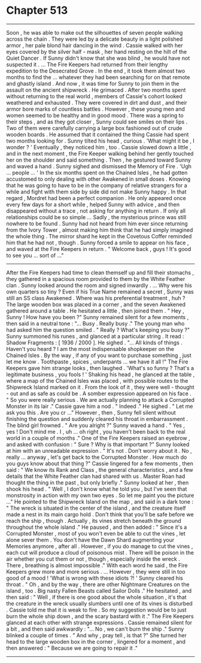 
# Chapter 513


---

Soon , he was able to make out the silhouettes of seven people walking across the chain . They were led by a delicate beauty in a light polished armor , her pale blond hair dancing in the wind . Cassie walked with her eyes covered by the silver half - mask , her hand resting on the hilt of the Quiet Dancer . If Sunny didn't know that she was blind , he would have not suspected it .
… The Fire Keepers had returned from their lengthy expedition to the Desecrated Grove .
In the end , it took them almost two months to find the … whatever they had been searching for on that remote and ghastly island . And now , it was time for Sunny to join them in the assault on the ancient shipwreck .
He grimaced .
After two months spent without returning to the real world , members of Cassie's cohort looked weathered and exhausted . They were covered in dirt and dust , and their armor bore marks of countless battles . However , these young men and women seemed to be healthy and in good mood . There was a spring to their steps , and as they got closer , Sunny could see smiles on their lips .
Two of them were carefully carrying a large box fashioned out of crude wooden boards . He assumed that it contained the thing Cassie had spent two months looking for .
Sunny tilted his head , curious .
'What might it be , I wonder ? '
Eventually , they noticed him , too .
Cassie slowed down a little , and in the next moment , the Fire Keeper walking behind her gently touched her on the shoulder and said something . Then , he gestured toward Sunny and waved a hand .
Sunny sighed and dismissed the Memory of Fire .
'Ugh … people … '
In the six months spent on the Chained Isles , he had gotten accustomed to only dealing with other Awakened in small doses . Knowing that he was going to have to be in the company of relative strangers for a while and fight with them side by side did not make Sunny happy .
In that regard , Mordret had been a perfect companion . He only appeared once every few days for a short while , helped Sunny with advice , and then disappeared without a trace , not asking for anything in return .
If only all relationships could be so simple …
Sadly , the mysterious prince was still nowhere to be found . Sunny had not heard from him ever since returning from the Ivory Tower , almost making him think that he had simply imagined the whole thing .
The mirror shard he kept in the Covetous Coffer reminded him that he had not , though .
Sunny forced a smile to appear on his face , and waved at the Fire Keepers in return .
" Welcome back , guys ! It's good to see you ... sort of ..."
***
After the Fire Keepers had time to clean themself up and fill their stomachs , they gathered in a spacious room provided to them by the White Feather clan . Sunny looked around the room and signed inwardly .
… Why were his own quarters so tiny ? Even if his True Name remained a secret , Sunny was still an SS class Awakened . Where was his preferential treatment , huh ?
The large wooden box was placed in a corner , and the seven Awakened gathered around a table . He hesitated a little , then joined them .
" Hey , Sunny ! How have you been ?"
Sunny remained silent for a few moments , then said in a neutral tone :
"... Busy . Really busy ."
The young man who had asked him the question smiled .
" Really ? What's keeping you busy ?"
Sunny summoned his runes , and glanced at a particular string .
It read :
Shadow Fragments : [ 1936 / 2000 ].
He sighed .
"... All kinds of things . Haven't you heard ? I am the most indispensable shopkeeper on the Chained Isles . By the way , if any of you want to purchase something , just let me know . Toothpaste , spices , underpants … we have it all !"
The Fire Keepers gave him strange looks , then laughed .
'What's so funny ? That's a legitimate business , you fools ! '
Shaking his head , he glanced at the table , where a map of the Chained Isles was placed , with possible routes to the Shipwreck Island marked on it . From the look of it , they were well - thought - out and as safe as could be .
A somber expression appeared on his face .
" So you were really serious . We are actually planning to attack a Corrupted Monster in its lair ."
Cassie gave him a nod .
" Indeed ."
He sighed .
" Let me ask you this . Are you cr …"
However , then , Sunny fell silent without finishing the question and suddenly cleared his throat in embarrassment .
The blind girl frowned .
" Are you alright ?"
Sunny waved a hand .
" Yes , yes ! Don't mind me . I , uh … oh right , you haven't been back to the real world in a couple of months ."
One of the Fire Keepers raised an eyebrow , and asked with confusion :
" Sure ? Why is that important ?"
Sunny looked at him with an unreadable expression .
" It's not . Don't worry about it . No , really ... anyway , let's get back to the Corrupted Monster . How much do you guys know about that thing ?"
Cassie lingered for a few moments , then said :
" We know its Rank and Class , the general characteristics , and a few details that the White Feather clan had shared with us . Master Roan had thought the thing in the past , but only briefly ."
Sunny looked at her , then shook his head .
" Well , I don't know what he told you , but I've seen that monstrosity in action with my own two eyes . So let me paint you the picture …"
He pointed to the Shipwreck Island on the map , and said in a dark tone :
" The wreck is situated in the center of the island , and the creature itself made a nest in its main cargo hold . Don't think that you'll be safe before we reach the ship , though . Actually , its vines stretch beneath the ground throughout the whole island ."
He paused , and then added :
" Since it's a Corrupted Monster , most of you won't even be able to cut the vines , let alone sever them . You don't have the Dawn Shard augmenting your Memories anymore , after all . However , if you do manage to cut the vines , each cut will produce a cloud of poisonous mist . There will be poison in the air whether you cut them or not , though , especially inside the wreck . There , breathing is almost impossible ."
With each word he said , the Fire Keepers grew more and more serious .
… However , they were still in too good of a mood !
'What is wrong with these idiots ?! '
Sunny cleared his throat .
" Oh , and by the way , there are other Nightmare Creatures on the island , too . Big nasty Fallen Beasts called Sailor Dolls ."
He hesitated , and then said :
" Well , if there is one good about the whole situation , it's that the creature in the wreck usually slumbers until one of its vines is disturbed . Cassie told me that it is weak to fire . So my suggestion would be to just burn the whole ship down , and the scary bastard with it ."
The Fire Keepers glanced at each other with strange expressions .
Cassie remained silent for a bit , and then said awkwardly :
"... No , we can't burn the ship ."
Sunny blinked a couple of times .
" And why , pray tell , is that ?"
She turned her head to the large wooden box in the corner , lingered for a moment , and then answered :
" Because we are going to repair it ."

---


